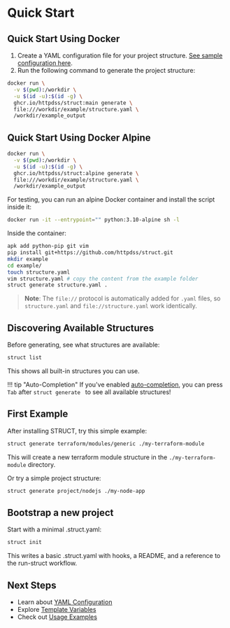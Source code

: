 # Quick Start

## Quick Start Using Docker

1. Create a YAML configuration file for your project structure. [See sample configuration here](https://github.com/httpdss/struct/blob/main/example/structure.yaml).
2. Run the following command to generate the project structure:

```sh
docker run \
  -v $(pwd):/workdir \
  -u $(id -u):$(id -g) \
  ghcr.io/httpdss/struct:main generate \
  file:///workdir/example/structure.yaml \
  /workdir/example_output
```

## Quick Start Using Docker Alpine

```sh
docker run \
  -v $(pwd):/workdir \
  -u $(id -u):$(id -g) \
  ghcr.io/httpdss/struct:alpine generate \
  file:///workdir/example/structure.yaml \
  /workdir/example_output
```

For testing, you can run an alpine Docker container and install the script inside it:

```sh
docker run -it --entrypoint="" python:3.10-alpine sh -l
```

Inside the container:

```sh
apk add python-pip git vim
pip install git+https://github.com/httpdss/struct.git
mkdir example
cd example/
touch structure.yaml
vim structure.yaml # copy the content from the example folder
struct generate structure.yaml .
```

> **Note**: The `file://` protocol is automatically added for `.yaml` files, so `structure.yaml` and `file://structure.yaml` work identically.

## Discovering Available Structures

Before generating, see what structures are available:

```sh
struct list
```

This shows all built-in structures you can use.

!!! tip "Auto-Completion"
    If you've enabled [auto-completion](completion.md), you can press `Tab` after `struct generate ` to see all available structures!

## First Example

After installing STRUCT, try this simple example:

```sh
struct generate terraform/modules/generic ./my-terraform-module
```

This will create a new terraform module structure in the `./my-terraform-module` directory.

Or try a simple project structure:

```sh
struct generate project/nodejs ./my-node-app
```

## Bootstrap a new project

Start with a minimal .struct.yaml:

```sh
struct init
```

This writes a basic .struct.yaml with hooks, a README, and a reference to the run-struct workflow.

## Next Steps

- Learn about [YAML Configuration](configuration.md)
- Explore [Template Variables](template-variables.md)
- Check out [Usage Examples](usage.md)
